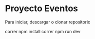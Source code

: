 # Proyecto Eventos

Para iniciar, descargar o clonar repositorio

correr npm install
correr npm run dev
